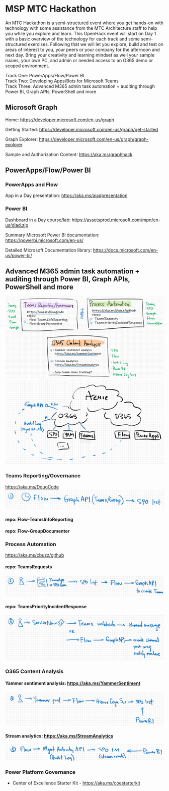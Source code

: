 # MSP MTC Hackathon
An MTC Hackathon is a semi-structured event where you get hands-on with technology with some assistance from the MTC Architecture staff to help you while you explore and learn. This OpenHack event will start on Day 1 with a basic overview of the technology for each track and some semi-structured exercises.  Following that we will let you explore, build and test on areas of interest to you, your peers or your company for the afternoon and next day.  Bring your creativity and learning mindset as well your sample issues, your own PC, and admin or needed access to an O365 demo or scoped environment.  
 
Track One: PowerApps/Flow/Power BI  
Track Two: Developing Apps/Bots for Microsoft Teams  
Track Three: Advanced M365 admin task automation + auditing through Power BI, Graph APIs, PowerShell and more

## Microsoft Graph

Home: https://developer.microsoft.com/en-us/graph

Getting Started: https://developer.microsoft.com/en-us/graph/get-started

Graph Explorer: https://developer.microsoft.com/en-us/graph/graph-explorer

Sample and Authorization Content: https://aka.ms/graphhack

## PowerApps/Flow/Power BI

### PowerApps and Flow
App in a Day presentation: https://aka.ms/aiadpresentation

### Power BI
  Dashboard in a Day course/lab: https://assetsprod.microsoft.com/mpn/en-us/diad.zip 
  
  Summary Microsoft Power BI documentation: https://powerbi.microsoft.com/en-us/
  
  Detailed Microsoft Documentation library:  https://docs.microsoft.com/en-us/power-bi/

## Advanced M365 admin task automation + auditing through Power BI, Graph APIs, PowerShell and more
![M365 Overview](Images/M365-overview.png)
![M365 Diagram](Images/M365-diagram.png)
### Teams Reporting/Governance
https://aka.ms/DougCode
![M365 Flow](Images/M365-flow1.png)
#### repo: Flow-TeamsInfoReporting
#### repo: Flow-GroupDocumenter

### Process Automation
https://aka.ms/cbuzz/github
#### repo: TeamsRequests
![M365 Flow](Images/M365-flow2.png)
#### repo: TeamsPriorityIncidentResponse
![M365 Flow](Images/M365-flow3.png)

### O365 Content Analysis
#### Yammer sentiment analysis: https://aka.ms/YammerSentiment
![M365 Flow](Images/M365-flow4.png)
#### Stream analytics: https://aka.ms/StreamAnalytics
![M365 Flow](Images/M365-flow5.png)

### Power Platform Governance
 - Center of Excellence Starter Kit - https://aka.ms/coestarterkit
